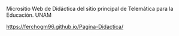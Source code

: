 Micrositio Web de Didáctica del sitio principal de Telemática para la Educación.
UNAM

 https://ferchogm96.github.io/Pagina-Didactica/
